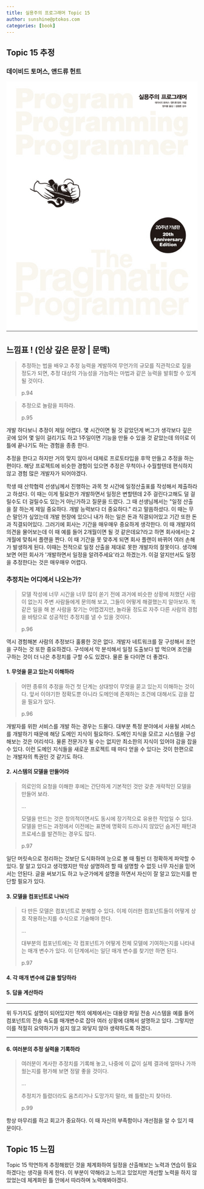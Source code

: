 ```yaml
---
title: 실용주의 프로그래머 Topic 15
author: sunshine@ptokos.com
categories: [book]
---
```


## Topic 15 추정


### 데이비드 토머스, 앤드류 헌트
![Alt text](/assets/img/book/실용주의-프로그래머/cover.png)



## 느낌표 ! (인상 깊은 문장 | 문맥)
> 추정하는 법을 배우고 추정 능력을 계발하여 무언가의 규모를 직관적으로 짚을 정도가 되면,
> 추정 대상의 가능성을 가늠하는 마법과 같은 능력을 발휘할 수 있게 될 것이다.
> 
> p.94

> 추정으로 놀람을 피하라.
> 
> p.95

개발 하다보니 추정이 제일 어렵다. 몇 시간이면 될 것 같았던게 버그가 생각보다 깊은 곳에 있어 몇 일이 걸리기도 하고 1주일이면 기능을 만들 수 있을 것 같았는데 의이로 이틀에 끝나기도 하는 경험을 종종 한다.

추정을 한다고 하지만 거의 맞지 않아서 대체로 프로토타입을 후딱 만들고 추정을 하는 편이다. 
해당 프로젝트에 비슷한 경험이 있으면 추정은 무척이나 수월할텐데 편식하지 않고 경험 많은 개발자가 되어야겠다. 

학생 때 산학협력 선생님께서 진행하는 과목 첫 시간에 일정산출표를 작성해서 제출하라고 하셨다.
이 때는 이게 필요한가 개발하면서 일정은 변할텐데 2주 걸린다고해도 덜 걸릴수도 더 걸릴수도 있는거 아닌가하고 질문을 드렸다.
그 때 선생님께서는 "일정 산출을 잘 하는게 제일 중요하다. 개발 능력보다 더 중요하다." 라고 말씀하셨다.
이 때는 무슨 말인가 싶었는데 개발 현장에 있으니 내가 하는 일은 돈과 직결되어있고 기간 또한 돈과 직결되어있다.
그러기에 회사는 기간을 매우매우 중요하게 생각한다. 이 때 개발자의 의견을 물어보는데 이 때 예를 들어 2개월이면 될 것 같은데요?라고 하면 회사에서는 2개월에 맞춰서 플랜을 짠다.
이 때 기간을 못 맞추게 되면 회사 플랜이 바뀌어 여러 손해가 발생하게 된다. 이때는 전적으로 일정 산출을 제대로 못한 개발자의 잘못이다. 
생각해보면 어떤 회사가 '개발하면서 일정을 알려주세요'라고 하겠는가. 이걸 알지만서도 일정을 추정한다는 것은 매우매우 어렵다.

### 추정치는 어디에서 나오는가?

> 모델 작성에 너무 시간을 너무 많이 쏟기 전에 과거에 비슷한 상황에 처했던 사람이 없는지 주변 사람들에게 문의해 보고,
> 그들이 어떻게 해결했는지 알아보자. 똑같은 일을 해 본 사람을 찾기는 어렵겠지만, 
> 놀라울 정도로 자주 다른 사람의 경험을 바탕으로 성공적인 추정치를 낼 수 있을 것이다.
> 
> p.96

역시 경험해본 사람의 추정보다 훌륭한 것은 없다. 개발자 네트워크를 잘 구성해서 조언을 구하는 것 또한 중요하겠다. 
구석에서 막 분석해서 일정 도출보다 밥 먹으며 조언을 구하는 것이 더 나은 추정치를 구할 수도 있겠다. 물론 둘 다이면 더 좋겠다.

#### 1. 무엇을 묻고 있는지 이해하라
> 어떤 종류의 추정을 하건 첫 단계는 상대방이 무엇을 묻고 있는지 이해하는 것이다.
> 앞서 이야기한 정확도뿐 아니라 도메인에 존재하는 조건에 대해서도 감을 잡을 필요가 있다.
> 
> p.96

개발자를 위한 서비스를 개발 하는 경우는 드물다. 대부분 특정 분야에서 사용될 서비스를 개발하기 때문에 해당 도메인 지식이 필요하다.
도메인 지식을 모르고 시스템을 구성해보는 것은 어리석다. 물론 전문가가 될 수는 없지만 최소한의 지식이 있어야 감을 잡을 수 있다.
이런 도메인 지식들을 새로운 프로젝트 때 마다 얻을 수 있다는 것이 한편으로는 개발자의 특권인 것 같기도 하다.

#### 2. 시스템의 모델을 만들어라
> 의로인의 요청을 이해한 후에는 간단하게 기본적인 것만 갖춘 개략적인 모델을 만들어 보라.
> 
> ...
> 
> 모델을 만드는 것은 창의적이면서도 동시에 장기적으로 유용한 작업일 수 있다.
> 모델을 만드는 과정에서 이전에는 표면에 명확히 드러나지 않았던 숨겨진 패턴과 프로세스를 발견하는 경우도 많다.
> 
> p.97

일단 머릿속으로 정리하는 것보단 도식화하여 눈으로 볼 때 훨씬 더 정확하게 파악할 수 있다.
잘 알고 있다고 생각했지만 막상 설명하려 할 때 설명할 수 없듯 너무 자신을 믿어서는 안된다.
글을 써보기도 하고 누군가에게 설명을 하면서 자신이 잘 알고 있는지를 판단할 필요가 있다. 

#### 3. 모델을 컴포넌트로 나눠라
> 다 만든 모델은 컴포넌트로 분해할 수 있다. 이제 이러한 컴포넌트들이 어떻게 상호 작용하는지를 수식으로 기술해야 한다.
> 
> ...
> 
> 대부분의 컴포넌트에는 각 컴포넌트가 어떻게 전체 모델에 기여하는지를 나타내는 매개 변수가 있다.
> 이 단계에서는 일단 매개 변수를 찾기만 하면 된다.
> 
> p.97


#### 4. 각 매개 변수에 값을 할당하라
#### 5. 답을 계산하라

---
위 두가지도 설명이 되어있지만 책의 에제에서는 대용량 파일 전송 시스템을 예를 들어 컴포넌트의 전송 속도를 매개변수로 잡아 여러 상황에 대해서 설명하고 있다.
그렇지만 이를 적절히 요약하기가 쉽지 않고 와닿지 않아 생략하도록 하겠다.

---

#### 6. 여러분의 추정 실력을 기록하라
> 여러분이 계사한 추정치를 기록해 놓고, 나중에 이 값이 실제 결과에 얼마나 가까웠는지를 평가해 보면 정말 좋을 것이다.
> 
> ...
> 
> 추정치가 틀렸더라도 움츠리거나 도망가지 말라, 왜 틀렸는지 찾아라.
> 
> p.99

항상 마무리를 하고 회고가 중요하다. 이 때 자신의 부족함이나 개선점을 알 수 있기 때문이다.


## Topic 15 느낌
Topic 15 막연하게 추정해왔던 것을 체계화하여 일정을 산출해보는 노력과 연습이 필요하겠다는 생각을 하게 한다.
이 부분이 약해라고 느끼고 있었지만 개선할 노력을 하지 않았었는데 체계화된 틀 안에서 따라하며 노력해봐야겠다.


